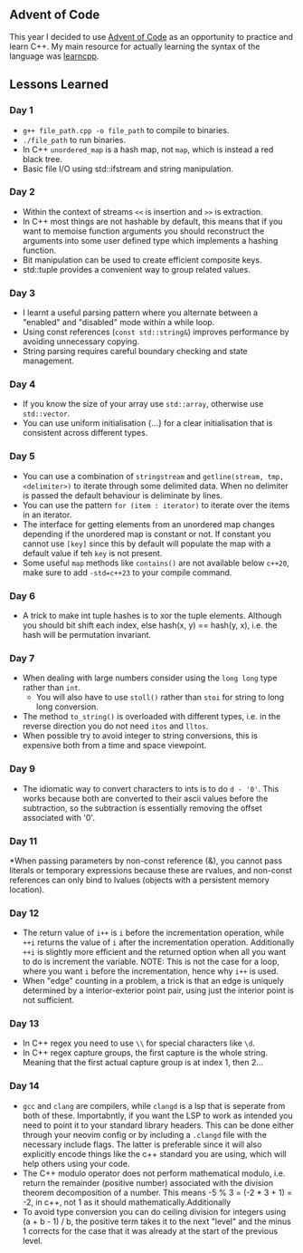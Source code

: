## Advent of Code

This year I decided to use [Advent of Code](https://adventofcode.com/2024) as an opportunity to practice and learn C++. My main resource for actually learning the syntax of the language was [learncpp](https://www.learncpp.com/).

## Lessons Learned

### Day 1

* `g++ file_path.cpp -o file_path` to compile to binaries.
* `./file_path` to run binaries.
* In C++ `unordered_map` is a hash map, not `map`, which is instead a red black tree.
* Basic file I/O using std::ifstream and string manipulation.

### Day 2

* Within the context of streams `<<` is insertion and `>>` is extraction.
* In C++ most things are not hashable by default, this means that if you want to memoise function arguments
  you should reconstruct the arguments into some user defined type which implements a hashing function.
* Bit manipulation can be used to create efficient composite keys.
* std::tuple provides a convenient way to group related values.

### Day 3

* I learnt a useful parsing pattern where you alternate between a "enabled" and "disabled" mode within a while loop.
* Using const references (`const std::string&`) improves performance by avoiding unnecessary copying.
* String parsing requires careful boundary checking and state management.

### Day 4

* If you know the size of your array use `std::array`, otherwise use `std::vector`.
* You can use uniform initialisation {...} for a clear initialisation that is consistent across different types.

### Day 5

* You can use a combination of `stringstream` and `getline(stream, tmp, <delimiter>)` to iterate through some delimited data. When no delimiter is passed the default behaviour is deliminate by lines.
* You can use the pattern `for (item : iterator)` to iterate over the items in an iterator.
* The interface for getting elements from an unordered map changes depending if the unordered map is constant or not. If constant you cannot use `[key]` since this by default will populate the map with a default value if teh `key` is not present.
* Some useful `map` methods like `contains()` are not available below `c++20`, make sure to add `-std=c++23` to your compile command.

### Day 6

* A trick to make int tuple hashes is to xor the tuple elements. Although you should bit shift each index, else hash(x, y) == hash(y, x), i.e. the hash will be permutation invariant.

### Day 7

* When dealing with large numbers consider using the `long long` type rather than `int`.
  * You will also have to use `stoll()` rather than `stoi` for string to long long conversion.
* The method `to_string()` is overloaded with different types, i.e. in the reverse direction you do not need `itos` and `lltos`.
* When possible try to avoid integer to string conversions, this is expensive both from a time and space viewpoint.

### Day 9

* The idiomatic way to convert characters to ints is to do `d - '0'`. This works because both are converted to their ascii values before the subtraction, so the subtraction is essentially removing the offset associated with '0'.

### Day 11

*When passing parameters by non-const reference (&), you cannot pass literals or temporary expressions because these are rvalues, and non-const references can only bind to lvalues (objects with a persistent memory location).

### Day 12

* The return value of `i++` is `i` before the incrementation operation, while `++i` returns the value of `i` after the incrementation operation. Additionally `++i` is slightly more efficient and the returned option when all you want to do is increment the variable. NOTE: This is not the case for a loop, where you want `i` before the incrementation, hence why `i++` is used.
* When "edge" counting in a problem, a trick is that an edge is uniquely determined by a interior-exterior point pair, using just the interior point is not sufficient.

### Day 13

* In C++ regex you need to use `\\` for special characters like `\d`.
* In C++ regex capture groups, the first capture is the whole string. Meaning that the first actual capture group is at index 1, then 2...


### Day 14
* `gcc` and `clang` are compilers, while `clangd` is a lsp that is seperate from both of these. Importabntly, if you want the LSP to work as intended you need to point it to your standard library headers. This can be done either through your neovim config or by including a `.clangd` file with the necessary include flags. The latter is preferable since it will also explicitly encode things like the c++ standard you are using, which will help others using your code.
* The C++ modulo operator does not perform mathematical modulo, i.e. return the remainder (positive number) associated with the division theorem decomposition of a number. This means -5 % 3 = (-2 * 3 + 1) = -2, in c++, not 1 as it should mathematically.Additionally
* To avoid type conversion you can do ceiling division for integers using (a + b  - 1) / b, the positive term takes it to the next "level" and the minus 1 corrects for the case that it was already at the start of the previous level.
